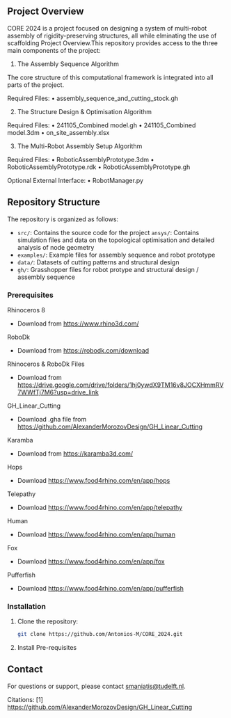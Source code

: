 ## Project Overview

CORE 2024 is a project focused on designing a system of multi-robot assembly of rigidity-preserving structures, all while elminating the use of scaffolding
Project Overview.This repository provides access to the three main components of the project:

1) The Assembly Sequence Algorithm

The core structure of this computational framework is integrated into all parts of the project.

Required Files:
	•	assembly_sequence_and_cutting_stock.gh

2) The Structure Design & Optimisation Algorithm


Required Files:
	•	241105_Combined model.gh
	•	241105_Combined model.3dm
	•	on_site_assembly.xlsx

3) The Multi-Robot Assembly Setup Algorithm

Required Files:
	•	RoboticAssemblyPrototype.3dm
	•	RoboticAssemblyPrototype.rdk
	•	RoboticAssemblyPrototype.gh

Optional External Interface:
	•	RobotManager.py


## Repository Structure

The repository is organized as follows:

- `src/`: Contains the source code for the project
  `ansys/`: Contains simulation files and data on the topological optimisation and detailed analysis of node geometry
- `examples/`: Example files for assembly sequence and robot prototype
- `data/`: Datasets of cutting patterns and structural design
- `gh/`: Grasshopper files for robot protype and structural design / assembly sequence

### Prerequisites

Rhinoceros 8
- Download from https://www.rhino3d.com/

RoboDk
- Download from https://robodk.com/download

Rhinoceros & RoboDk Files
- Download from https://drive.google.com/drive/folders/1hj0ywdX9TM16v8JOCXHmmRV7WWfTj7M6?usp=drive_link
  
GH_Linear_Cutting
- Download .gha file from https://github.com/AlexanderMorozovDesign/GH_Linear_Cutting

Karamba
- Download from https://karamba3d.com/

Hops
- Download https://www.food4rhino.com/en/app/hops

Telepathy
- Download https://www.food4rhino.com/en/app/telepathy

Human
- Download https://www.food4rhino.com/en/app/human

Fox
- Download https://www.food4rhino.com/en/app/fox

Pufferfish
- Download https://www.food4rhino.com/en/app/pufferfish

### Installation

1. Clone the repository:
   ```bash
   git clone https://github.com/Antonios-M/CORE_2024.git
   ```

2. Install Pre-requisites


## Contact

For questions or support, please contact smaniatis@tudelft.nl.

Citations:
[1] https://github.com/AlexanderMorozovDesign/GH_Linear_Cutting
